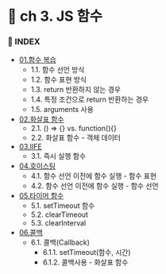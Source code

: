 
# 📝 ch 3. JS 함수

### 📌 INDEX 
- [01.함수 복습](https://github.com/ohtaekwon/JS-TEST/blob/master/ch3-JS-%ED%95%A8%EC%88%98/01_%ED%95%A8%EC%88%98%20%EB%B3%B5%EC%8A%B5.md)
  - 1.1. 함수 선언 방식
  - 1.2. 함수 표현 방식
  - 1.3. return 반환하지 않는 경우
  - 1.4. 특정 조건으로 return 반환하는 경우
  - 1.5. arguments 사용
- [02.화살표 함수](https://github.com/ohtaekwon/JS-TEST/blob/master/ch3-JS-%ED%95%A8%EC%88%98/02_%ED%99%94%EC%82%B4%ED%91%9C%ED%95%A8%EC%88%98.md)
  - 2.1. () => {} vs. function(){}
  - 2.2. 화살표 함수 - 객체 데이터
- [03.IIFE](https://github.com/ohtaekwon/JS-TEST/blob/master/ch3-JS-%ED%95%A8%EC%88%98/03_IIFE.md)
  - 3.1. 즉시 실행 함수
- [04.호이스팅](https://github.com/ohtaekwon/JS-TEST/blob/master/ch3-JS-%ED%95%A8%EC%88%98/04_%ED%98%B8%EC%9D%B4%EC%8A%A4%ED%8C%85.md)
  - 4.1. 함수 선언 이전에 함수 실행 - 함수 표현
  - 4.2. 함수 선언 이전에 함수 실행 - 함수 선언
- [05.타이머 함수](https://github.com/ohtaekwon/JS-TEST/blob/master/ch3-JS-%ED%95%A8%EC%88%98/05_%ED%83%80%EC%9D%B4%EB%A8%B8%ED%95%A8%EC%88%98.md)
  - 5.1. setTimeout 함수
  - 5.2. clearTimeout
  - 5.3. clearInterval
- [06.콜백](https://github.com/ohtaekwon/JS-TEST/blob/master/ch3-JS-%ED%95%A8%EC%88%98/06_%EC%BD%9C%EB%B0%B1.md)
  - 6.1. 콜백(Callback)
      - 6.1.1. setTimeout(함수, 시간)
      - 6.1.2. 콜백사용 - 화살표 함수
